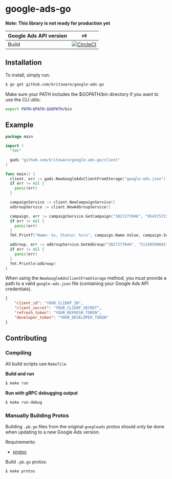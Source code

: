 # google-ads-go

**Note: This library is not ready for production yet**

| Google Ads API version 	| `v0` |
|-|:-:|
| Build | [![CircleCI](https://circleci.com/gh/kritzware/google-ads-go.svg?style=svg)](https://circleci.com/gh/kritzware/google-ads-go) |

## Installation
To install, simply run:
```bash
$ go get github.com/kritzware/google-ads-go
```
Make sure your PATH includes the $GOPATH/bin directory if you want to use the CLI utils:
```bash
export PATH=$PATH:$GOPATH/bin
````

## Example
```go
package main

import (
  "fmt"

  gads "github.com/kritzware/google-ads-go/client"
)

func main() {
  client, err := gads.NewGoogleAdsClientFromStorage("google-ads.json")
  if err != nil {
    panic(err)
  }

  campaignService := client.NewCampaignService()
  adGroupService := client.NewAdGroupService()

  campaign, err := campaignService.GetCampaign("3827277046", "954375723")
  if err != nil {
    panic(err)
  }
  fmt.Printf("Name: %s, Status: %s\n", campaign.Name.Value, campaign.ServingStatus)

  adGroup, err := adGroupService.GetAdGroup("3827277046", "51149598601")
  if err != nil {
    panic(err)
  }
  fmt.Println(adGroup)
}
```

When using the `NewGoogleAdsClientFromStorage` method, you must provide a path to a valid `google-ads.json` file (containing your Google Ads API credentials).
```json
{
    "client_id": "YOUR_CLIENT_ID",
    "client_secret": "YOUR_CLIENT_SECRET",
    "refresh_token": "YOUR_REFRESH_TOKEN",
    "developer_token": "YOUR_DEVELOPER_TOKEN"
}

```

## Contributing
### Compiling
All build scripts use `Makefile`

**Build and run**
```bash
$ make run
```

**Run with gRPC debugging output**
```bash
$ make run-debug
```

### Manually Building Protos
Building `.pb.go` files from the original `googleads` protos should only be done when updating to a new Google Ads version.

Requirements:
- [protoc](https://github.com/protocolbuffers/protobuf)

Build `.pb.go` protos:
```bash
$ make protos
```
